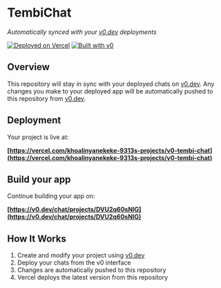 # TembiChat

*Automatically synced with your [v0.dev](https://v0.dev) deployments*

[![Deployed on Vercel](https://img.shields.io/badge/Deployed%20on-Vercel-black?style=for-the-badge&logo=vercel)](https://vercel.com/khoalinyanekeke-9313s-projects/v0-tembi-chat)
[![Built with v0](https://img.shields.io/badge/Built%20with-v0.dev-black?style=for-the-badge)](https://v0.dev/chat/projects/DVU2q60sNlG)

## Overview

This repository will stay in sync with your deployed chats on [v0.dev](https://v0.dev).
Any changes you make to your deployed app will be automatically pushed to this repository from [v0.dev](https://v0.dev).

## Deployment

Your project is live at:

**[https://vercel.com/khoalinyanekeke-9313s-projects/v0-tembi-chat](https://vercel.com/khoalinyanekeke-9313s-projects/v0-tembi-chat)**

## Build your app

Continue building your app on:

**[https://v0.dev/chat/projects/DVU2q60sNlG](https://v0.dev/chat/projects/DVU2q60sNlG)**

## How It Works

1. Create and modify your project using [v0.dev](https://v0.dev)
2. Deploy your chats from the v0 interface
3. Changes are automatically pushed to this repository
4. Vercel deploys the latest version from this repository
